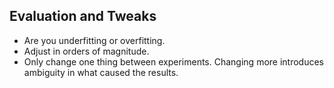 ## Evaluation and Tweaks

- Are you underfitting or overfitting.
- Adjust in orders of magnitude.
- Only change one thing between experiments. Changing more introduces ambiguity in what caused the results.